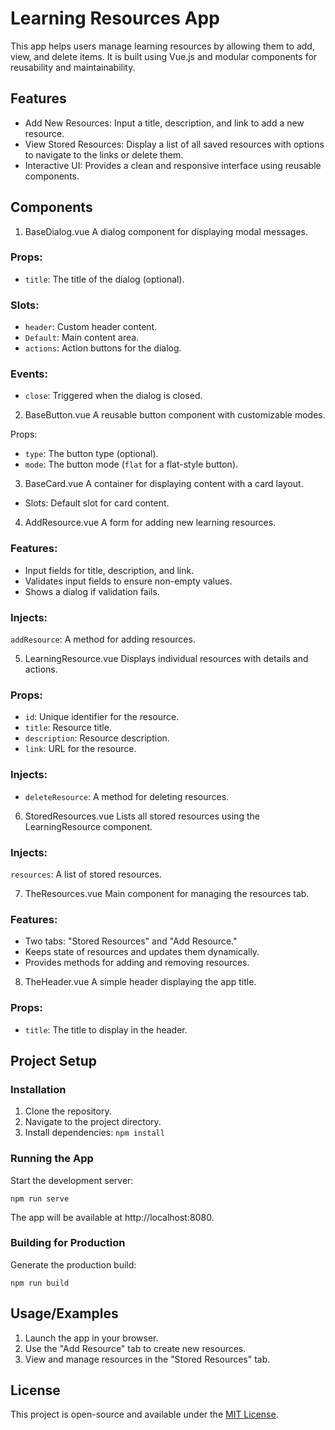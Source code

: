 
# Learning Resources App

This app helps users manage learning resources by allowing them to add, view, and delete items. It is built using Vue.js and modular components for reusability and maintainability.


## Features

- Add New Resources: Input a title, description, and link to add a new resource.
- View Stored Resources: Display a list of all saved resources with options to navigate to the links or delete them.
- Interactive UI: Provides a clean and responsive interface using reusable components.


## Components

1. BaseDialog.vue
A dialog component for displaying modal messages.

### Props:
- ```title```: The title of the dialog (optional).
### Slots:
- ```header```: Custom header content.
- ```Default```: Main content area.
- ```actions```: Action buttons for the dialog.
### Events:
- ```close```: Triggered when the dialog is closed.

2. BaseButton.vue
A reusable button component with customizable modes.

Props:
- ```type```: The button type (optional).
- ```mode```: The button mode (```flat``` for a flat-style button).

3. BaseCard.vue
A container for displaying content with a card layout.

- Slots: Default slot for card content.

4. AddResource.vue
A form for adding new learning resources.

### Features:
- Input fields for title, description, and link.
- Validates input fields to ensure non-empty values.
- Shows a dialog if validation fails.
### Injects:
```addResource```: A method for adding resources.

5. LearningResource.vue
Displays individual resources with details and actions.

### Props:
- ```id```: Unique identifier for the resource.
- ```title```: Resource title.
- ```description```: Resource description.
- ```link```: URL for the resource.
### Injects:
- ```deleteResource```: A method for deleting resources.

6. StoredResources.vue
Lists all stored resources using the LearningResource component.

### Injects:
```resources```: A list of stored resources.

7. TheResources.vue
Main component for managing the resources tab.

### Features:
- Two tabs: "Stored Resources" and "Add Resource."
- Keeps state of resources and updates them dynamically.
- Provides methods for adding and removing resources.

8. TheHeader.vue
A simple header displaying the app title.

### Props:
- ```title```: The title to display in the header.
## Project Setup

### Installation
1. Clone the repository.
2. Navigate to the project directory.
3. Install dependencies:
```npm install```

### Running the App
Start the development server:

```npm run serve```

The app will be available at http://localhost:8080.

### Building for Production
Generate the production build:

```npm run build```
## Usage/Examples

1. Launch the app in your browser.
2. Use the "Add Resource" tab to create new resources.
3. View and manage resources in the "Stored Resources" tab.


## License

This project is open-source and available under the [MIT License](https://choosealicense.com/licenses/mit/).


